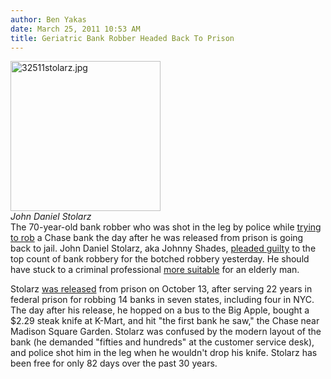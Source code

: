 ```yaml
---
author: Ben Yakas
date: March 25, 2011 10:53 AM
title: Geriatric Bank Robber Headed Back To Prison
---
```


<p><span class="mt-enclosure mt-enclosure-image" style="display: inline;"> </span></p><div class="image-left" style=" width:240px; "> <img alt="32511stolarz.jpg" src="https://web.archive.org/web/20110407185757im_/http://gothamist.com/attachments/byakas/32511stolarz.jpg" width="240" height="240"> <br> <i>John Daniel Stolarz</i></div> The 70-year-old bank robber who was shot in the leg by police while <a href="https://web.archive.org/web/20110407185757/http://gothamist.com/2010/10/15/man_tried_to_rob_chase_bank_day_aft.php">trying to rob</a> a Chase bank the day after he was released from prison is going back to jail. John Daniel Stolarz, aka Johnny Shades, <a href="https://web.archive.org/web/20110407185757/http://www.nydailynews.com/news/ny_crime/2011/03/24/2011-03-24_70yearold_bank_robber_caught_holding_up_bank_day_after_his_release_from_jail_hea.html">pleaded guilty</a> to the top count of bank robbery for the botched robbery yesterday. He should have stuck to a criminal professional <a href="https://web.archive.org/web/20110407185757/http://gothamist.com/2010/11/14/geriatric_subway_pickpocketers_dyin.php">more suitable</a> for an elderly man.<p></p>

<p>Stolarz <a href="https://web.archive.org/web/20110407185757/http://gothamist.com/2010/10/16/old_man_bank_robbers_nickname_johnn.php">was released</a> from prison on October 13, after serving 22 years in federal prison for robbing 14 banks in seven states, including four in NYC. The day after his release, he hopped on a bus to the Big Apple, bought a $2.29 steak knife at K-Mart, and hit &quot;the first bank he saw,&quot; the Chase near Madison Square Garden. Stolarz was confused by the modern layout of the bank (he demanded &quot;fifties and hundreds&quot; at the customer service desk), and police shot him in the leg when he wouldn&apos;t drop his knife. Stolarz has been free for only 82 days over the past 30 years.</p>